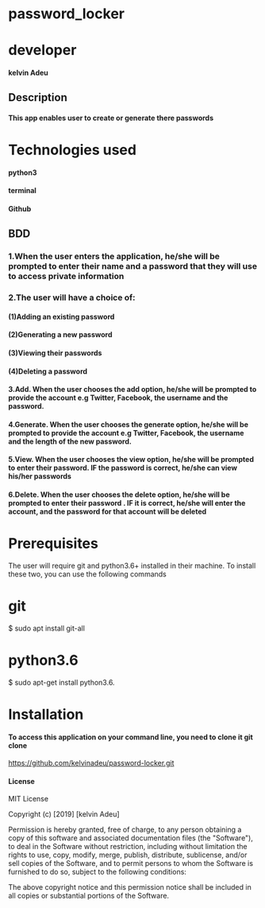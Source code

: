 # password_locker

# developer
#### kelvin Adeu

## Description
#### This app enables user to create or generate there passwords
# Technologies used
####  python3
####  terminal
####  Github
## BDD
### 1.When the user enters the application, he/she will be prompted to enter their name and a password that they will use to access private information

### 2.The user will have a choice of:
#### (1)Adding an existing password
#### (2)Generating a new password
#### (3)Viewing their passwords
#### (4)Deleting a password

#### 3.Add. When the user chooses the add option, he/she will be prompted to provide the account e.g Twitter, Facebook, the username and the password.

#### 4.Generate. When the user chooses the generate option, he/she will be prompted to provide the account e.g Twitter, Facebook, the username and the length of the new password.

#### 5.View. When the user chooses the view option, he/she will be prompted to enter their password. IF the password is correct, he/she can view his/her passwords

#### 6.Delete. When the user chooses the delete option, he/she will be prompted to enter their password . IF it is correct, he/she will enter the account, and the password for that account will be deleted

# Prerequisites
The user will require git and python3.6+ installed in their machine. To install these two, you can use the following commands

# git
$ sudo apt install git-all

# python3.6
$ sudo apt-get install python3.6.
# Installation
#### To access this application on your command line, you need to clone it git clone
 https://github.com/kelvinadeu/password-locker.git
#### License
MIT License

Copyright (c) [2019] [kelvin Adeu]

Permission is hereby granted, free of charge, to any person obtaining a copy
of this software and associated documentation files (the "Software"), to deal
in the Software without restriction, including without limitation the rights
to use, copy, modify, merge, publish, distribute, sublicense, and/or sell
copies of the Software, and to permit persons to whom the Software is
furnished to do so, subject to the following conditions:

The above copyright notice and this permission notice shall be included in all
copies or substantial portions of the Software.
